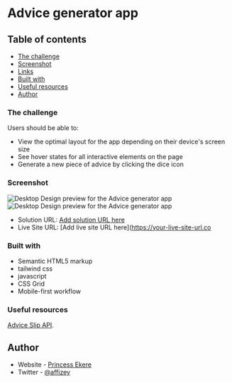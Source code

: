 # Advice generator app

## Table of contents

- [The challenge](#the-challenge)
- [Screenshot](#screenshot)
- [Links](#links)
- [Built with](#built-with)
- [Useful resources](#useful-resources)
- [Author](#author)

### The challenge

Users should be able to:

- View the optimal layout for the app depending on their device's screen size
- See hover states for all interactive elements on the page
- Generate a new piece of advice by clicking the dice icon

### Screenshot

![Desktop Design preview for the Advice generator app ](./design/desktop-preview.jpg)
![Desktop Design preview for the Advice generator app ](./design/mobile-preview.jpg)

- Solution URL: [Add solution URL here](https://your-solution-url.com)
- Live Site URL: [Add live site URL here](https://your-live-site-url.co

### Built with

- Semantic HTML5 markup
- tailwind css
- javascript
- CSS Grid
- Mobile-first workflow

### Useful resources

[Advice Slip API](https://api.adviceslip.com).

## Author

- Website - [Princess Ekere](https://princess-ekere.netlify.app/)
- Twitter - [@affizey](https://twitter.com/affizey)

